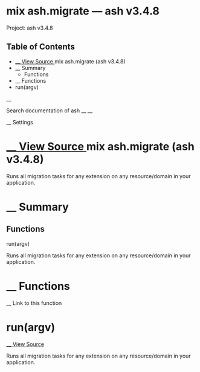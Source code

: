 # mix ash.migrate — ash v3.4.8

Project: ash v3.4.8

## Table of Contents

- [ __ View Source ](external_link) mix ash.migrate (ash v3.4.8)
- __ Summary
  - Functions
- __ Functions
- run(argv)

__

Search documentation of ash __ __

__ Settings

#  [ __ View Source ](external_link) mix ash.migrate (ash v3.4.8)

Runs all migration tasks for any extension on any resource/domain in your application.

#  __ Summary

##  Functions

run(argv)

Runs all migration tasks for any extension on any resource/domain in your application.

#  __ Functions

__ Link to this function

# run(argv)

[ __ View Source ](external_link)

Runs all migration tasks for any extension on any resource/domain in your application.
